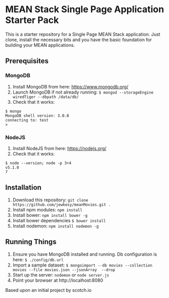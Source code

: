 # MEAN Stack Single Page Application Starter Pack

This is a starter repository for a Single Page MEAN Stack application. Just clone, install the necessary bits and you have the basic foundation for building your MEAN applications. 

## Prerequisites
### MongoDB
1. Install MongoDB from here: https://www.mongodb.org/
2. Launch MongoDB if not already running: `$ mongod --storageEngine wiredTiger --dbpath /data/db/`
3. Check that it works: 
```
$ mongo
MongoDB shell version: 3.0.0
connecting to: test
> 
```

### NodeJS
1. Install NodeJS from here: https://nodejs.org/
2. Check that it works:
```
$ node --version; node -p 3+4
v5.1.0
7
```

## Installation
1. Download this repository: `git clone https://github.com/jewkesy/meanMovies.git .`
2. Install npm modules: `npm install`
3. Install bower: `npm install bower -g`
4. Install bower dependencies `$ bower install`
5. Install nodemon: `npm install nodemon -g`

## Running Things
1. Ensure you have MongoDB installed and running.  Db configuration is here:  `$ ./config/db.url`
2. Import a sample dataset: `$ mongoimport --db movies --collection movies --file movies.json --jsonArray  --drop`
3. Start up the server: `nodemon` or `node server.js`
4. Point your browser at http://localhost:8080


Based upon an initial project by scotch.io
